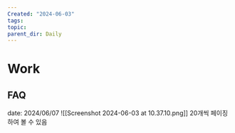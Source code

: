 ```yaml
---
Created: "2024-06-03"
tags: 
topic: 
parent_dir: Daily
---
```

# Work
## FAQ
date: 2024/06/07
![[Screenshot 2024-06-03 at 10.37.10.png]]
20개씩 페이징하여 볼 수 있음